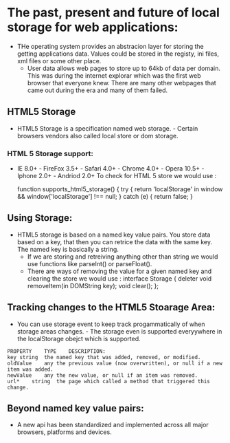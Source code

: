 # The past, present and future of local storage for web applications:

- THe operating system provides an abstracion layer for storing the getting applications data. Values could be stored in the registy, ini files, xml files or some other place. 
    - User data allows web pages to store up to 64kb of data per domain. This was during the internet explorar which was the first web browser that everyone knew. There are many other webpages that came out during the era and many of them failed. 

## HTML5 Storage
   - HTML5 Storage is a specification named web storage. 
    - Certain browsers vendors also called local store or dom storage. 
### HTML 5 Storage support:
   - IE 8.0+
    - FireFox 3.5+
    - Safari 4.0+
    - Chrome 4.0+
    - Opera 10.5+
    - Iphone 2.0+
    - Andriod 2.0+
    To check for HTML 5 store we would use :

        function supports_html5_storage() {
    try {
    return 'localStorage' in window && window['localStorage'] !== null;
    } catch (e) {
    return false;
    }

## Using Storage:
  - HTML5 storage is based on a named key value pairs. You store data based on a key, that then you can retrice the data with the same key. The named key is basically a string. 
    - If we are storing and retreiving anything other than string we would use functions like parseInt() or parseFloat(). 
    - There are ways of removing the value for a given named key and clearing the store we would use : 
            interface Storage {
    deleter void removeItem(in DOMString key);
         void clear();
    };

## Tracking changes to the HTML5 Stoarage Area:
   - You can use storage event to keep track progammatically of when storage areas changes. 
    - The storage even is supported everyywhere in the localStorage obejct which is supported. 

    PROPERTY	TYPE	DESCRIPTION:
    key	string	the named key that was added, removed, or modified.
    oldValue	any	the previous value (now overwritten), or null if a new item was added.
    newValue	any	the new value, or null if an item was removed.
    url*	string	the page which called a method that triggered this change. 

## Beyond named key value pairs: 
   - A new api has been standardized and implemented across all major browsers, platforms and devices. 
